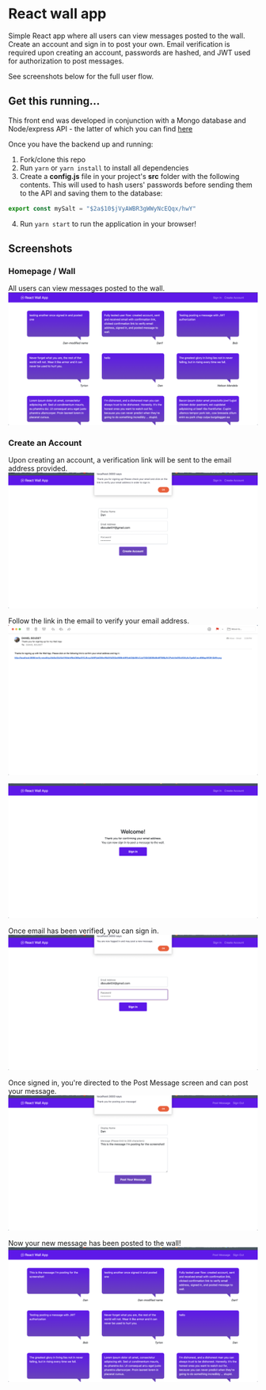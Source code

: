 # React wall app 
Simple React app where all users can view messages posted to the wall. Create an account and sign in to post your own. Email verification is required upon creating an account, passwords are hashed, and JWT used for authorization to post messages.

See screenshots below for the full user flow.

## Get this running...
This front end was developed in conjunction with a Mongo database and Node/express API - the latter of which you can find [here](https://github.com/dboudet/react-wall-app-api)

Once you have the backend up and running:
1. Fork/clone this repo
2. Run `yarn` or `yarn install` to install all dependencies
3. Create a **config.js** file in your project's **src** folder with the following contents. This will used to hash users' passwords before sending them to the API and saving them to the database:
```javascript
export const mySalt = "$2a$10$jVyAWBR3gWWyNcEQqx/hwY"
```
4. Run `yarn start` to run the application in your browser!

## Screenshots

### Homepage / Wall
All users can view messages posted to the wall.
![Homepage](/public/screenshots/homepage.png)

### Create an Account
Upon creating an account, a verification link will be sent to the email address provided.
![Create Account Page](/public/screenshots/createNewAccount.png)

Follow the link in the email to verify your email address.
![Verification Email](/public/screenshots/verificationEmail.png)

![Email Verified](/public/screenshots/emailVerified.png)

Once email has been verified, you can sign in.
![Sign In](/public/screenshots/signIn.png)

Once signed in, you're directed to the Post Message screen and can post your message.
![Post Message](/public/screenshots/postMessage.png)

Now your new message has been posted to the wall!
![New Message Posted](/public/screenshots/newMessagePosted.png)
